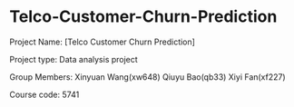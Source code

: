 # Telco-Customer-Churn-Prediction
Project Name: [Telco Customer Churn Prediction]

Project type: Data analysis project

Group Members: Xinyuan Wang(xw648) Qiuyu Bao(qb33) Xiyi Fan(xf227)

Course code: 5741
